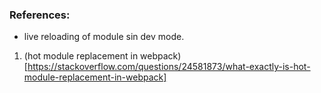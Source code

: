 ### References:
- live reloading of module sin dev mode.

1. (hot module replacement in webpack)[https://stackoverflow.com/questions/24581873/what-exactly-is-hot-module-replacement-in-webpack]
